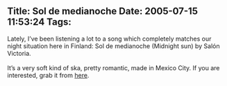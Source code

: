 Title: Sol de medianoche
Date: 2005-07-15 11:53:24
Tags: 
---
Lately, I&#8217;ve been listening a lot to a song which completely matches
our night situation here in Finland: Sol de medianoche (Midnight sun)
by Salón Victoria.<br/><br/>
It&#8217;s a very soft kind of ska, pretty romantic, made in Mexico City. If you are interested, grab it from <a href="http://xrl.us/grjb" target="_blank">here</a>.<br/><br/><br/>
